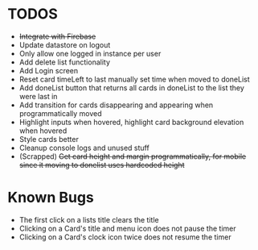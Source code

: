 # TODOS 
- ~~Integrate with Firebase~~
- Update datastore on logout
- Only allow one logged in instance per user
- Add delete list functionality
- Add Login screen
- Reset card timeLeft to last manually set time when moved to doneList 
- Add doneList button that returns all cards in doneList to the list they were last in
- Add transition for cards disappearing and appearing when programmatically moved
- Highlight inputs when hovered, highlight card background elevation when hovered
- Style cards better
- Cleanup console logs and unused stuff
- (Scrapped) ~~Get card height and margin programmatically, for mobile since it moving to donelist uses hardcoded height~~

# Known Bugs
- The first click on a lists title clears the title
- Clicking on a Card's title and menu icon does not pause the timer 
- Clicking on a Card's clock icon twice does not resume the timer
